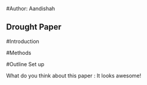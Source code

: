 #Author: Aandishah
## Drought Paper

#Introduction 

#Methods

#Outline Set up 

What do you think about this paper : It looks awesome!
 

